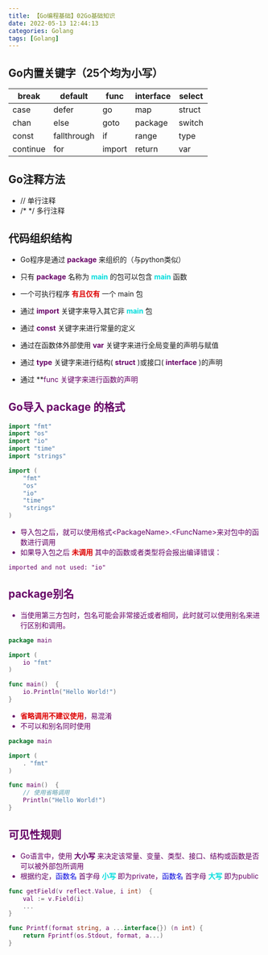 ```yaml
---
title: 【Go编程基础】02Go基础知识
date: 2022-05-13 12:44:13
categories: Golang
tags: [Golang]
---
```

## Go内置关键字（25个均为小写）
| break        | default           |  func        | interface        | select|
|--|--|--|--|--|
| case          | defer             |   go          |  map              |  struct|
| chan          | else               |   goto      |  package        | switch|
| const         | fallthrough     | if              | range           |   type|
| continue    | for                  | import     | return            |  var |

## Go注释方法
- // 单行注释
- /* */ 多行注释
## 代码组织结构
- Go程序是通过 **<font color="#660066">package</font>** 来组织的（与python类似）
- 只有 **<font color="#660066">package</font>** 名称为  **<font color="#00dddd">main</font>** 的包可以包含 **<font color="#00dddd">main</font>** 函数
- 一个可执行程序  **<font color="#dd0000">有且仅有</font>**  一个 main 包

- 通过 **<font color="#660066">import</font>** 关键字来导入其它非 **<font color="#00dddd">main</font>**  包
- 通过 **<font color="#660066">const</font>** 关键字来进行常量的定义
- 通过在函数体外部使用 **<font color="#660066">var</font>** 关键字来进行全局变量的声明与赋值
- 通过 **<font color="#660066">type</font>** 关键字来进行结构( **<font color="#660066">struct</font>** )或接口( **<font color="#660066">interface</font>** )的声明
- 通过 **<font color="#660066">func 关键字来进行函数的声明
## Go导入 package 的格式

```go
import "fmt"
import "os"
import "io"
import "time"
import "strings"
```

```go
import (
	"fmt"
	"os"
	"io"
	"time"
	"strings"
)
```
- 导入包之后，就可以使用格式\<PackageName>.\<FuncName>来对包中的函数进行调用
- 如果导入包之后 **<font color="#dd0000">未调用</font>** 其中的函数或者类型将会报出编译错误：

```
imported and not used: "io"
```
## package别名
- 当使用第三方包时，包名可能会非常接近或者相同，此时就可以使用别名来进行区别和调用。

```go
package main

import (
	io "fmt"
)

func main()  {
	io.Println("Hello World!")
}
```

- **<font color="#dd0000">省略调用不建议使用</font>**，易混淆
- 不可以和别名同时使用

```go
package main

import (
	. "fmt"
)

func main()  {
	// 使用省略调用
	Println("Hello World!")
}
```
## 可见性规则
- Go语言中，使用 **<font color="#660066">大小写</font>** 来决定该常量、变量、类型、接口、结构或函数是否可以被外部包所调用
- 根据约定，<font color="#0000dd">函数名</font> 首字母 **<font color="#00dddd">小写</font>** 即为private，<font color="#0000dd">函数名</font> 首字母 **<font color="#00dddd">大写</font>** 即为public

```go
func getField(v reflect.Value, i int)  {
	val := v.Field(i)
	...
}

func Printf(format string, a ...interface{}) (n int) {
	return Fprintf(os.Stdout, format, a...)
}
```
